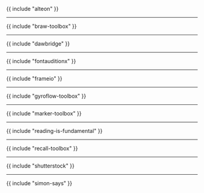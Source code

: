 {{ include "alteon" }}

---

{{ include "braw-toolbox" }}

---

{{ include "dawbridge" }}

---

{{ include "fontauditionx" }}

---

{{ include "frameio" }}

---

{{ include "gyroflow-toolbox" }}

---

{{ include "marker-toolbox" }}

---

{{ include "reading-is-fundamental" }}

---

{{ include "recall-toolbox" }}

---

{{ include "shutterstock" }}

---

{{ include "simon-says" }}

